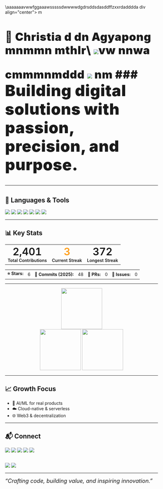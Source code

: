 \aaaaaaavwwfggaaawsssssdwwwwdgdrsddsdasddffzxxrdadddda div align="center">
m
<h1 style="font-size:2.6em; font-weight:900; letter-spacing:1px;">🚀 Christia
  d
  dn Agyapong</ mlh1>
mnmmn  mthlr\
<img src="https://avatars.githubusercontent.com/="115" l="bo,mrderradius:50m%; boer: 2.5px s nmoli d #0n0D4AA;">vw
nnwa
<p>cmmmnmddd
  <img src="https://img.shields.io/badge/🌍%20Accr04AA?sforn-thmadg ne&lalC2346mmmaaa
  <img src="https://img.shields.io/ge/💡%20Learn-4ECD4?style=f e-alelrs
  <img src="https://img.shields.io/badge/🤝%2oboionBt=for-the-sljkffdl;a
[![Typing SVG](https://readme-typing-svg.demolab.com? mnfonFira+e&&ze=3au0&cor=00D4&centetrue&vCenter=tarue&widt700&sslines=Innovato
  r.;Engineer.;Mentor.;Coding+fgjnor+Impact.)](https:/ /git.iaawfggfa
<dvaaaaaaa

---

<div align="center">
nm
### <span style="font-size:1.4em;">Building digital solutions with passion, precision, and purpose.</span>

---

## 🧰 Languages & Tools

<img src="https://img.shields.io/badge/Django-092E20?style=for-the-badge&logo=django&logoColor=white">
<img src="https://img.shields.io/badge/Git-F05032?style=for-the-badge&logo=git&logoColor=white">
<img src="https://img.shields.io/badge/JavaScript-F7DF1E?style=for-the-badge&logo=javascript&logoColor=black">
<img src="https://img.shields.io/badge/Node.js-43853D?style=for-the-badge&logo=node.js&logoColor=white">
<img src="https://img.shields.io/badge/Python-3776AB?style=for-the-badge&logo=python&logoColor=white">
<img src="https://img.shields.io/badge/React-22223b?style=for-the-badge&logo=react&logoColor=61DAFB">
<img src="https://img.shields.io/badge/TypeScript-3178C6?style=for-the-badge&logo=typescript&logoColor=white">

---

## 📊 Key Stats

<table align="center" style="font-size:1.2em; font-weight:600;">
  <tr>
    <td align="center">
      <span style="font-size:2em;">2,401</span><br>
      <sub>Total Contributions</sub>
    </td>
    <td align="center">
      <span style="font-size:2em; color:#FF9F1C;">3</span><br>
      <sub>Current Streak</sub>
    </td>
    <td align="center">
      <span style="font-size:2em;">372</span><br>
      <sub>Longest Streak</sub>
    </td>
  </tr>
</table>

<table align="center" style="font-size:1em; margin-top:8px;">
  <tr>
    <td><b>⭐ Stars:</b></td>
    <td>6</td>
    <td><b>🔁 Commits (2025):</b></td>
    <td>48</td>
    <td><b>🔀 PRs:</b></td>
    <td>0</td>
    <td><b>📝 Issues:</b></td>
    <td>0</td>
  </tr>
</table>

---

<div align="center">
  <img height="135" src="https://github-readme-streak-stats.herokuapp.com?user=ChristianAgyapong&theme=radical&hide_border=true&date_format=j%20M%5B%20Y%5D&ring=00D4AA&fire=FF6B6B"/>
</div>

<div align="center">
  <img src="https://github-readme-stats.vercel.app/api?username=ChristianAgyapong&show_icons=true&theme=radical&title_color=00D4AA&icon_color=FF6B6B&text_color=FFFFFF&bg_color=232946&border_color=00D4AA" height="135">
  <img src="https://github-readme-stats.vercel.app/api/top-langs/?username=ChristianAgyapong&layout=compact&theme=radical&title_color=00D4AA&text_color=FFFFFF&bg_color=232946&border_color=00D4AA" height="135">
</div>

---

## 📈 Growth Focus

- 🤖 AI/ML for real products
- ☁️ Cloud-native & serverless
- 🌐 Web3 & decentralization

---

## 📬 Connect

<a href="https://twitter.com/ChristianAgyapong"><img src="https://img.shields.io/badge/Twitter-1DA1F2?style=for-the-badge&logo=twitter&logoColor=white"></a>
<a href="https://www.linkedin.com/in/christian-agyapong"><img src="https://img.shields.io/badge/LinkedIn-0077B5?style=for-the-badge&logo=linkedin&logoColor=white"></a>
<a href="https://www.youtube.com/@ChristianAgyapong"><img src="https://img.shields.io/badge/YouTube-FF0000?style=for-the-badge&logo=youtube&logoColor=white"></a>
<a href="mailto:christian.agyapong@example.com"><img src="https://img.shields.io/badge/Email-4ECDC4?style=for-the-badge&logo=gmail&logoColor=white"></a>
<a href="https://christianagyapong.dev"><img src="https://img.shields.io/badge/Portfolio-000000?style=for-the-badge&logo=react&logoColor=white"></a>

<br>
<img src="https://komarev.com/ghpvc/?username=ChristianAgyapong&color=00D4AA&style=for-the-badge&label=Profile+Views">
<img src="https://img.shields.io/github/followers/ChristianAgyapong?label=Followers&style=for-the-badge&color=FF6B6B&labelColor=232946">

---

<i style="font-size:1.3em;">“Crafting code, building value, and inspiring innovation.”</i>

</div>
